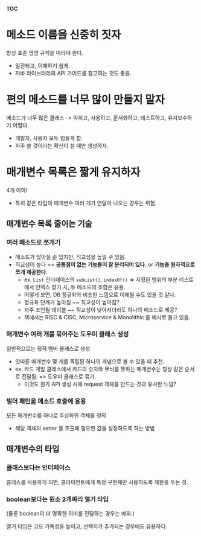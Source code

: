 **TOC**

# 메소드 이름을 신중히 짓자
항상 표준 명명 규칙을 따라야 한다.
- 일관되고, 이해하기 쉽게.
- 자바 라이브러리의 API 가이드를 참고하는 것도 좋음.

# 편의 메소드를 너무 많이 만들지 말자
메소드가 너무 많은 클래스 -> 익히고, 사용하고, 문서화하고, 테스트하고, 유지보수하기 어렵다.
- 개발자, 사용자 모두 힘들게 함.
- 자주 쓸 것이라는 확신이 설 때만 생성하자.

# 매개변수 목록은 짧게 유지하자
4개 이하!
- 특히 같은 타입의 매개변수 여러 개가 연달아 나오는 경우는 위험.

## 매개변수 목록 줄이는 기술
### 여러 메소드로 쪼개기
- 메소드가 많아질 순 있지만, 직교성을 높일 수 있음.
- 직교성이 높다 == **공통점이 없는 기능들이 잘 분리되어 있다.** or **기능을 원자적으로 쪼개 제공한다.**
  - ex. `List` 인터페이스의 `subList()`, `indexOf()` => 지정된 범위의 부분 리스트에서 인덱스 찾기 시, 두 메소드의 조합은 유용.
  - 어떻게 보면, DB 정규화와 비슷한 느낌으로 이해될 수도 있을 것 같다.
  - 정규화 단계가 높아짐 ~~ 직교성이 높아짐?
  - 자주 조인될 테이블 ~~ 직교성이 낮아지더라도 하나의 메소드로 제공?
  - 책에서는 RISC & CISC, Microservice & Monolithic 를 예시로 들고 있음.

### 매개변수 여러 개를 묶어주는 도우미 클래스 생성
일반적으로는 정적 멤버 클래스로 생성
- 잇따른 매개변수 몇 개를 독립된 하나의 개념으로 볼 수 있을 때 추천.
- ex. 카드 게임 클래스에서 카드의 숫자와 무늬를 뜻하는 매개변수는 항상 같은 순서로 전달됨. => 도우미 클래스로 묶기.
  - 이것도 뭔가 API 생성 시에 request 객체를 만드는 것과 유사한 느낌?

### 빌더 패턴을 메소드 호출에 응용
모든 매개변수를 하나로 추상화한 객체를 정의
- 해당 객체의 setter 를 호출해 필요한 값을 설정하도록 하는 방법

## 매개변수의 타입
### 클래스보다는 인터페이스
클래스를 사용하게 되면, 클라이언트에게 특정 구현체만 사용하도록 제한을 두는 것.

### boolean보다는 원소 2개짜리 열거 타입
(물론 boolean이 더 명확한 의미를 전달하는 경우는 예외.)

열거 타입은 코드 가독성을 높이고, 선택지가 추가되는 경우에도 유용하다.
